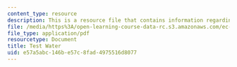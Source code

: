 ```yaml
---
content_type: resource
description: This is a resource file that contains information regarding test water.
file: /media/https%3A/open-learning-course-data-rc.s3.amazonaws.com/ec-715-d-lab-disseminating-innovations-for-the-common-good-spring-2007/e57a5abc146be57c8fad4975516d8077_MITEC_715S07_testwater.pdf
file_type: application/pdf
resourcetype: Document
title: Test Water
uid: e57a5abc-146b-e57c-8fad-4975516d8077
---
```

